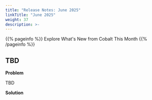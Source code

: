 ```yaml
---
title: "Release Notes: June 2025"
linkTitle: "June 2025"
weight: 37
description: >-
---
```


{{% pageinfo %}}
Explore What's New from Cobalt This Month
{{% /pageinfo %}}

## TBD

<strong>Problem</strong>

TBD

<strong>Solution</strong>

